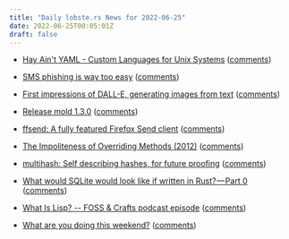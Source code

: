```yaml
---
title: "Daily lobste.rs News for 2022-06-25"
date: 2022-06-25T00:05:01Z
draft: false
---
```






- [Hay Ain't YAML - Custom Languages for Unix Systems](https://www.oilshell.org/release/0.11.0/doc/hay.html)
  ([comments](https://lobste.rs/s/phqsxk/hay_ain_t_yaml_custom_languages_for_unix))



- [SMS phishing is way too easy](https://www.bejarano.io/sms-phishing/)
  ([comments](https://lobste.rs/s/nca5fc/sms_phishing_is_way_too_easy))



- [First impressions of DALL-E, generating images from text](https://simonwillison.net/2022/Jun/23/dall-e/)
  ([comments](https://lobste.rs/s/kvnlpf/first_impressions_dall_e_generating))



- [Release mold 1.3.0](https://github.com/rui314/mold/releases/tag/v1.3.0)
  ([comments](https://lobste.rs/s/lxvwi0/release_mold_1_3_0))



- [ffsend: A fully featured Firefox Send client](https://github.com/timvisee/ffsend)
  ([comments](https://lobste.rs/s/zn0cnr/ffsend_fully_featured_firefox_send))



- [The Impoliteness of Overriding Methods (2012)](http://journal.stuffwithstuff.com/2012/12/19/the-impoliteness-of-overriding-methods/)
  ([comments](https://lobste.rs/s/5ddwt2/impoliteness_overriding_methods_2012))



- [multihash: Self describing hashes, for future proofing](https://github.com/multiformats/multihash)
  ([comments](https://lobste.rs/s/x23pc9/multihash_self_describing_hashes_for))



- [What would SQLite would look like if written in Rust? — Part 0](https://medium.com/the-polyglot-programmer/what-would-sqlite-would-look-like-if-written-in-rust-part-0-4fc192368984)
  ([comments](https://lobste.rs/s/alhfbl/what_would_sqlite_would_look_like_if))



- [What Is Lisp? -- FOSS & Crafts podcast episode](https://fossandcrafts.org/episodes/47-what-is-lisp.html)
  ([comments](https://lobste.rs/s/s0fhe7/what_is_lisp_foss_crafts_podcast_episode))



- [What are you doing this weekend?]()
  ([comments](https://lobste.rs/s/zaeazu/what_are_you_doing_this_weekend))


